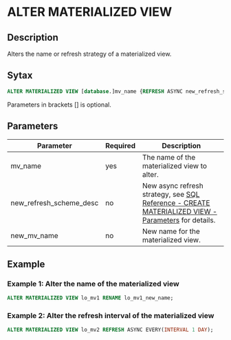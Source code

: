 # ALTER MATERIALIZED VIEW

## Description

Alters the name or refresh strategy of a materialized view.

## Sytax

```SQL
ALTER MATERIALIZED VIEW [database.]mv_name {REFRESH ASYNC new_refresh_scheme_desc | RENAME [database.]new_mv_name}
```

Parameters in brackets [] is optional.

## Parameters

| **Parameter**           | **Required** | **Description**                                              |
| ----------------------- | ------------ | ------------------------------------------------------------ |
| mv_name                 | yes          | The name of the materialized view to alter.                  |
| new_refresh_scheme_desc | no           | New async refresh strategy, see [SQL Reference - CREATE MATERIALIZED VIEW - Parameters](/sql-reference/sql-statements/data-definition/CREATE%20MATERIALIZED%20VIEW.md#parameters) for details. |
| new_mv_name             | no           | New name for the materialized view.                          |

## Example

### Example 1: Alter the name of the materialized view

```SQL
ALTER MATERIALIZED VIEW lo_mv1 RENAME lo_mv1_new_name;
```

### Example 2: Alter the refresh interval of the materialized view

```SQL
ALTER MATERIALIZED VIEW lo_mv2 REFRESH ASYNC EVERY(INTERVAL 1 DAY);
```

